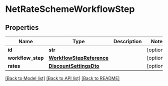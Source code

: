 # NetRateSchemeWorkflowStep

## Properties
Name | Type | Description | Notes
------------ | ------------- | ------------- | -------------
**id** | **str** |  | [optional] 
**workflow_step** | [**WorkflowStepReference**](WorkflowStepReference.md) |  | [optional] 
**rates** | [**DiscountSettingsDto**](DiscountSettingsDto.md) |  | [optional] 

[[Back to Model list]](../README.md#documentation-for-models) [[Back to API list]](../README.md#documentation-for-api-endpoints) [[Back to README]](../README.md)


